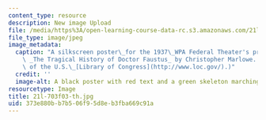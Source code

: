 ```yaml
---
content_type: resource
description: New image Upload
file: /media/https%3A/open-learning-course-data-rc.s3.amazonaws.com/21l-703-english-renaissance-drama-theatre-and-society-in-the-age-of-shakespeare-fall-2003/373e880bb7b506f95d8eb3fba669c91a_21l-703f03-th.jpg
file_type: image/jpeg
image_metadata:
  caption: "A silkscreen poster\_for the 1937\_WPA Federal Theater's production of\
    \ _The Tragical History of Doctor Faustus_ by Christopher Marlowe. (Image courtesy\
    \ of the U.S.\_[Library of Congress](http://www.loc.gov/).)"
  credit: ''
  image-alt: A black poster with red text and a green skeleton marching with a drum.
resourcetype: Image
title: 21l-703f03-th.jpg
uid: 373e880b-b7b5-06f9-5d8e-b3fba669c91a
---
```

